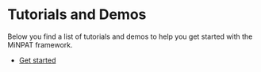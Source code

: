 # Tutorials and Demos

Below you find a list of tutorials and demos to help you get started with the MiNPAT framework.

* [Get started](get_started.md)
